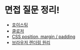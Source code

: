 # 면접 질문 정리!




- [호이스팅](https://github.com/aksen123/Interview-questions/blob/main/notes/hoisting.md)
- [클로저](https://github.com/aksen123/Interview-questions/blob/main/notes/closure.md)
- [CSS position, margin / padding](https://github.com/aksen123/Interview-questions/blob/main/notes/css.md)
- [브라우저 렌더링 원리](https://github.com/aksen123/Interview-questions/blob/main/notes/browser-rendering.md)
  


